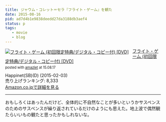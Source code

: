 ```yaml
---
title: ジャウム・コレット＝セラ『フライト・ゲーム』を観た
date: 2015-08-16
pid: ad7d4b1e9838deedd27da3188db3aef4
status: p
tags:
   - movie
   - blog
---
```


<div class="amazlet-box" style="margin-bottom:0px;"><div class="amazlet-image" style="float:left;margin:0px 12px 1px 0px;"><a href="http://www.amazon.co.jp/exec/obidos/ASIN/B00OODKVTY/dotimpact-22/ref=nosim/" name="amazletlink" target="_blank"><img src="http://ecx.images-amazon.com/images/I/51FZ7CaDKaL._SL160_.jpg" alt="フライト・ゲーム (初回限定特典/デジタル・コピー付) [DVD]" style="border: none;" /></a></div><div class="amazlet-info" style="line-height:120%; margin-bottom: 10px"><div class="amazlet-name" style="margin-bottom:10px;line-height:120%"><a href="http://www.amazon.co.jp/exec/obidos/ASIN/B00OODKVTY/dotimpact-22/ref=nosim/" name="amazletlink" target="_blank">フライト・ゲーム (初回限定特典/デジタル・コピー付) [DVD]</a><div class="amazlet-powered-date" style="font-size:80%;margin-top:5px;line-height:120%">posted with <a href="http://www.amazlet.com/" title="amazlet" target="_blank">amazlet</a> at 15.08.17</div></div><div class="amazlet-detail">Happinet(SB)(D) (2015-02-03)<br />売り上げランキング: 8,333<br /></div><div class="amazlet-sub-info" style="float: left;"><div class="amazlet-link" style="margin-top: 5px"><a href="http://www.amazon.co.jp/exec/obidos/ASIN/B00OODKVTY/dotimpact-22/ref=nosim/" name="amazletlink" target="_blank">Amazon.co.jpで詳細を見る</a></div></div></div><div class="amazlet-footer" style="clear: left"></div></div>

----

おもしろくはあったんだけど、全体的に不自然なことが多いというかサスペンスのためのサスペンスが繰り返されているだけのようにも思えた。地上波で偶然観たらいいもの観たと思ったかもしれないな。

